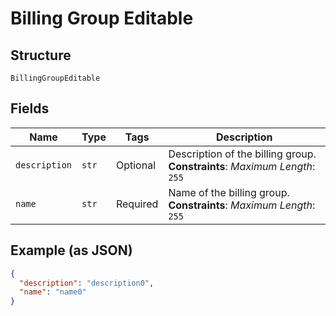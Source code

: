 
# Billing Group Editable

## Structure

`BillingGroupEditable`

## Fields

| Name | Type | Tags | Description |
|  --- | --- | --- | --- |
| `description` | `str` | Optional | Description of the billing group.<br>**Constraints**: *Maximum Length*: `255` |
| `name` | `str` | Required | Name of the billing group.<br>**Constraints**: *Maximum Length*: `255` |

## Example (as JSON)

```json
{
  "description": "description0",
  "name": "name0"
}
```

